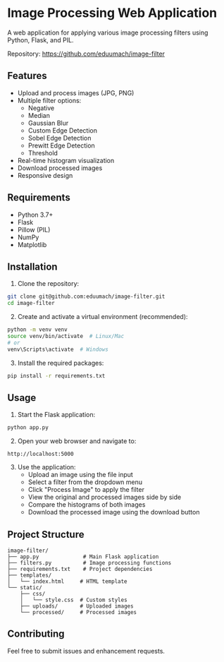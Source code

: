 # Image Processing Web Application

A web application for applying various image processing filters using Python, Flask, and PIL.

Repository: https://github.com/eduumach/image-filter

## Features

- Upload and process images (JPG, PNG)
- Multiple filter options:
  - Negative
  - Median
  - Gaussian Blur
  - Custom Edge Detection
  - Sobel Edge Detection
  - Prewitt Edge Detection
  - Threshold
- Real-time histogram visualization
- Download processed images
- Responsive design

## Requirements

- Python 3.7+
- Flask
- Pillow (PIL)
- NumPy
- Matplotlib

## Installation

1. Clone the repository:
```bash
git clone git@github.com:eduumach/image-filter.git
cd image-filter
```

2. Create and activate a virtual environment (recommended):
```bash
python -m venv venv
source venv/bin/activate  # Linux/Mac
# or
venv\Scripts\activate  # Windows
```

3. Install the required packages:
```bash
pip install -r requirements.txt
```

## Usage

1. Start the Flask application:
```bash
python app.py
```

2. Open your web browser and navigate to:
```
http://localhost:5000
```

3. Use the application:
   - Upload an image using the file input
   - Select a filter from the dropdown menu
   - Click "Process Image" to apply the filter
   - View the original and processed images side by side
   - Compare the histograms of both images
   - Download the processed image using the download button

## Project Structure

```
image-filter/
├── app.py              # Main Flask application
├── filters.py          # Image processing functions
├── requirements.txt    # Project dependencies
├── templates/
│   └── index.html     # HTML template
└── static/
    ├── css/
    │   └── style.css  # Custom styles
    ├── uploads/       # Uploaded images
    └── processed/     # Processed images
```

## Contributing

Feel free to submit issues and enhancement requests.

